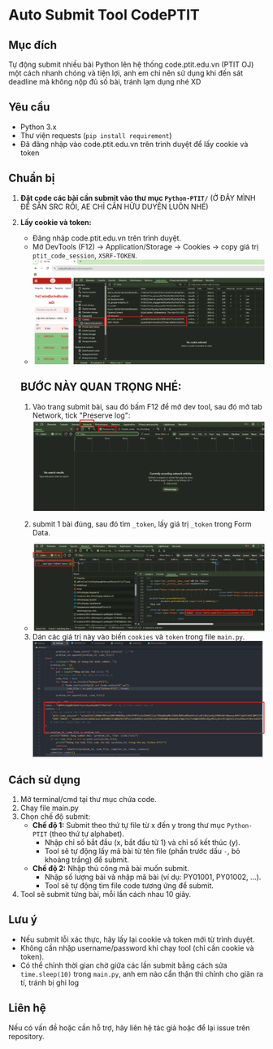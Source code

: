 # Auto Submit Tool CodePTIT

## Mục đích
Tự động submit nhiều bài Python lên hệ thống code.ptit.edu.vn (PTIT OJ) một cách nhanh chóng và tiện lợi, anh em chỉ nên sử dụng khi đến sát deadline mà không nộp đủ số bài, tránh lạm dụng nhé XD

## Yêu cầu
- Python 3.x
- Thư viện requests (`pip install requirement`)
- Đã đăng nhập vào code.ptit.edu.vn trên trình duyệt để lấy cookie và token

## Chuẩn bị
1. **Đặt code các bài cần submit vào thư mục `Python-PTIT/`** (Ở ĐÂY MÌNH ĐỂ SẴN SRC RỒI, AE CHỈ CẦN HỮU DUYÊN LUÔN NHÉ)
2. **Lấy cookie và token:**
   - Đăng nhập code.ptit.edu.vn trên trình duyệt.
   - Mở DevTools (F12) → Application/Storage → Cookies → copy giá trị `ptit_code_session`, `XSRF-TOKEN`.
   - ![Hướng dẫn lấy cookie](img/get_cookie.png)

   ## BƯỚC NÀY QUAN TRỌNG NHÉ:
    1. Vào trang submit bài, sau đó bấm F12 để mở dev tool, sau đó mở tab Network, tick "Preserve log":
    ![Hướng dẫn giữ lại log các request](img/get_token1.png) 
    
    2. submit 1 bài đúng, sau đó tìm `_token`, lấy giá trị `_token` trong Form Data.
   - ![Hướng dẫn lấy token](img/get_token2.png)
    
    3. Dán các giá trị này vào biến `cookies` và `token` trong file `main.py`.
    ![Hướng dẫn dán cookie](img/paste_cookie.png)

## Cách sử dụng
1. Mở terminal/cmd tại thư mục chứa code.
2. Chạy file main.py
3. Chọn chế độ submit:
   - **Chế độ 1:** Submit theo thứ tự file từ x đến y trong thư mục `Python-PTIT` (theo thứ tự alphabet).
     - Nhập chỉ số bắt đầu (x, bắt đầu từ 1) và chỉ số kết thúc (y).
     - Tool sẽ tự động lấy mã bài từ tên file (phần trước dấu `-`, bỏ khoảng trắng) để submit.
   - **Chế độ 2:** Nhập thủ công mã bài muốn submit.
     - Nhập số lượng bài và nhập mã bài (ví dụ: PY01001, PY01002, ...).
     - Tool sẽ tự động tìm file code tương ứng để submit.
4. Tool sẽ submit từng bài, mỗi lần cách nhau 10 giây.

## Lưu ý
- Nếu submit lỗi xác thực, hãy lấy lại cookie và token mới từ trình duyệt.
- Không cần nhập username/password khi chạy tool (chỉ cần cookie và token).
- Có thể chỉnh thời gian chờ giữa các lần submit bằng cách sửa `time.sleep(10)` trong `main.py`, anh em nào cẩn thận thì chỉnh cho giãn ra tí, tránh bị ghi log

## Liên hệ
Nếu có vấn đề hoặc cần hỗ trợ, hãy liên hệ tác giả hoặc để lại issue trên repository.
